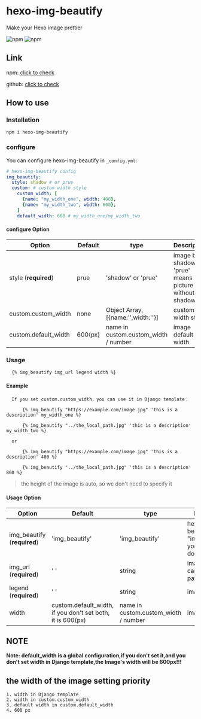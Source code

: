# hexo-img-beautify

Make your Hexo image prettier

![npm](https://img.shields.io/npm/v/hexo-img-beautify.svg) ![npm](https://img.shields.io/npm/l/hexo-img-beautify.svg)

## Link

npm: [click to check](https://www.npmjs.com/package/hexo-img-beautify)

github: [click to check](https://www.npmjs.com/package/hexo-img-beautify)

## How to use

### Installation

    npm i hexo-img-beautify

### configure

You can configure hexo-img-beautify in `_config.yml`:

```yaml
# hexo-img-beautify config
img_beautify:
  style: shadow # or prue
  custom: # custom width style
    custom_width: [
      {name: "my_width_one", width: 400},
      {name: "my_width_two", width: 600}, 
    ]
    default_width: 600 # my_width_one/my_width_two

```

#### configure Option

| Option | Default | type | Description|
| -------------------- | -------- | ------------- | ------------------------ |
| style (**required**) | prue     | 'shadow' or 'prue' |  image box-shadow <br> 'prue' means picture without shadow |
| custom.custom_width  | none     | Object Array, [{name:'',width:''}]  | custom width style |
| custom.default_width | 600(px)  | name in custom.custom_width / number |  image default width|

### Usage

      {% img_beautify img_url legend width %}     

#### Example

      If you set custom.custom_width，you can use it in Django template：

          {% img_beautify "https://example.com/image.jpg" 'this is a description' my_width_one %}

          {% img_beautify "../the_local_path.jpg" 'this is a description' my_width_two %}

      or 

          {% img_beautify "https://example.com/image.jpg" 'this is a description' 400 %}

          {% img_beautify "../the_local_path.jpg" 'this is a description' 800 %}

> the height of the image is auto, so we don't need to specify it

#### Usage Option

| Option | Default | type | Description|
| -------------------- | ----- | ------------- | ------------------------ |
| img_beautify (**required**) | 'img_beautify'  | 'img_beautify' | hexo tag,must be "img_beautify",if you change it,it don't work |
| img_url (**required**) | ' '  | string | image url,you can put relative path or link here |
| legend (**required**) | ' ' | string | image legend |
| width  | custom.default_width, if you don't set both, it is 600(px) | name in custom.custom_width / number | image width |

## NOTE

**Note: default_width is a global configuration,if you don't set it,and you don't set width in Django template,the Image's width will be 600px!!!**

## the width of the image setting priority

    1. width in Django template
    2. width in custom.custom_width
    3. default width in custom.default_width
    4. 600 px
